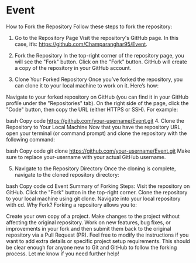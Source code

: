 # Event
How to Fork the Repository
Follow these steps to fork the repository:

1. Go to the Repository Page
Visit the repository's GitHub page. In this case, it’s: https://github.com/Champaranghar95/Event.

2. Fork the Repository
In the top-right corner of the repository page, you will see the "Fork" button.
Click on the "Fork" button.
GitHub will create a copy of the repository in your GitHub account.
3. Clone Your Forked Repository
Once you’ve forked the repository, you can clone it to your local machine to work on it. Here’s how:

Navigate to your forked repository on GitHub (you can find it in your GitHub profile under the "Repositories" tab).
On the right side of the page, click the "Code" button, then copy the URL (either HTTPS or SSH).
For example:

bash
Copy code
https://github.com/your-username/Event.git
4. Clone the Repository to Your Local Machine
Now that you have the repository URL, open your terminal (or command prompt) and clone the repository with the following command:

bash
Copy code
git clone https://github.com/your-username/Event.git
Make sure to replace your-username with your actual GitHub username.

5. Navigate to the Repository Directory
Once the cloning is complete, navigate to the cloned repository directory:

bash
Copy code
cd Event
Summary of Forking Steps:
Visit the repository on GitHub.
Click the "Fork" button in the top-right corner.
Clone the repository to your local machine using git clone.
Navigate into your local repository with cd.
Why Fork?
Forking a repository allows you to:

Create your own copy of a project.
Make changes to the project without affecting the original repository.
Work on new features, bug fixes, or improvements in your fork and then submit them back to the original repository via a Pull Request (PR).
Feel free to modify the instructions if you want to add extra details or specific project setup requirements. This should be clear enough for anyone new to Git and GitHub to follow the forking process. Let me know if you need further help!



